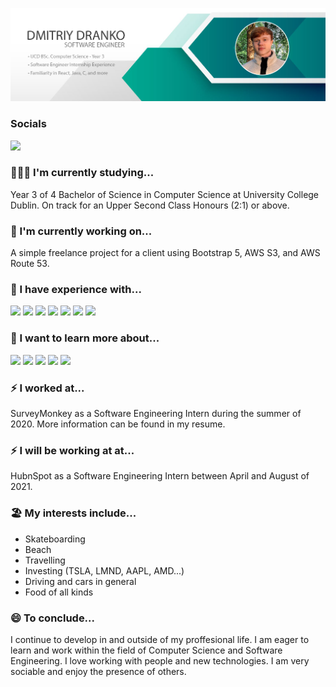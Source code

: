 ![Header](https://github.com/Dmi3D/Dmi3D/blob/master/Banner.png "Banner")

### Socials
[<img src="https://img.shields.io/badge/linkedin-%230077B5.svg?&style=for-the-badge&logo=linkedin&logoColor=white" />](https://www.linkedin.com/in/dmitriy-dranko/)

### 👨🏻‍💻 I'm currently studying... 
Year 3 of 4 Bachelor of Science in Computer Science at University College Dublin.
On track for an Upper Second Class Honours (2:1) or above.

### 🔨 I'm currently working on...
A simple freelance project for a client using Bootstrap 5, AWS S3, and AWS Route 53.

### 🤖 I have experience with...
<p float="left">
  <img src="https://img.shields.io/badge/react%20-%2320232a.svg?&style=for-the-badge&logo=react&logoColor=%2361DAFB"/>
  <img src="https://img.shields.io/badge/typescript%20-%23007ACC.svg?&style=for-the-badge&logo=typescript&logoColor=white"/>
  <img src="https://camo.githubusercontent.com/4249e852f14e86cf7cd636b15c041c93d2f0572b/68747470733a2f2f696d672e736869656c64732e696f2f62616467652f6a6176617363726970742d2532334637444631452e7376673f267374796c653d666f722d7468652d6261646765266c6f676f3d6a617661736372697074266c6f676f436f6c6f723d626c61636b"/>
  <img src="https://img.shields.io/badge/java-%23ED8B00.svg?&style=for-the-badge&logo=java&logoColor=white"/>
  <img src="https://img.shields.io/badge/c%20-%2300599C.svg?&style=for-the-badge&logo=c&logoColor=white"/>
  <img src="https://img.shields.io/badge/Jira-0052CC?logo=jira&style=for-the-badge&logoColor=white"/>
  <img src="https://img.shields.io/badge/Confluence-172B4D?logo=confluence&style=for-the-badge&logoColor=white"/>
</p>
                                                                                                      
### 🧠 I want to learn more about...
<p float="left">
  <img src="https://img.shields.io/badge/GraphQL-purple?logo=graphql&style=for-the-badge"/>
  <img src="https://img.shields.io/badge/node.js%20-%2343853D.svg?&style=for-the-badge&logo=node.js&logoColor=white"/>
  <img src="https://img.shields.io/badge/flask%20-%23000.svg?&style=for-the-badge&logo=flask&logoColor=white"/>
  <img src="https://img.shields.io/badge/MongoDB-%234ea94b.svg?&style=for-the-badge&logo=mongodb&logoColor=white"/>
  <img src="https://img.shields.io/badge/Amazon%20Web%20Services-232F3E?logo=amazon-aws&style=for-the-badge&logoColor=FF9900"/>
</p>

### ⚡ I worked at...
SurveyMonkey as a Software Engineering Intern during the summer of 2020. More information can be found in my resume.

### ⚡ I will be working at at...
HubnSpot as a Software Engineering Intern between April and August of 2021.

### 🏖️ My interests include...
* Skateboarding
* Beach
* Travelling 
* Investing (TSLA, LMND, AAPL, AMD...)
* Driving and cars in general
* Food of all kinds

### 😄 To conclude...
I continue to develop in and outside of my proffesional life. I am eager to learn and work within the field of Computer Science and Software Engineering. I love working with people and new technologies. I am very sociable and enjoy the presence of others. 
